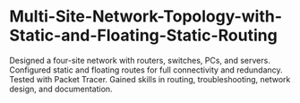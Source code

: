 # Multi-Site-Network-Topology-with-Static-and-Floating-Static-Routing
Designed a four-site network with routers, switches, PCs, and servers. Configured static and floating routes for full connectivity and redundancy. Tested with Packet Tracer. Gained skills in routing, troubleshooting, network design, and documentation.
